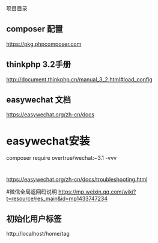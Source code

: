 ﻿项目目录

## composer 配置
https://pkg.phpcomposer.com

## thinkphp 3.2手册
http://document.thinkphp.cn/manual_3_2.html#load_config


## easywechat 文档
https://easywechat.org/zh-cn/docs

# easywechat安装
composer require overtrue/wechat:~3.1 -vvv

#
https://easywechat.org/zh-cn/docs/troubleshooting.html

#微信全局返回码说明
https://mp.weixin.qq.com/wiki?t=resource/res_main&id=mp1433747234


## 初始化用户标签
http://localhost/home/tag
